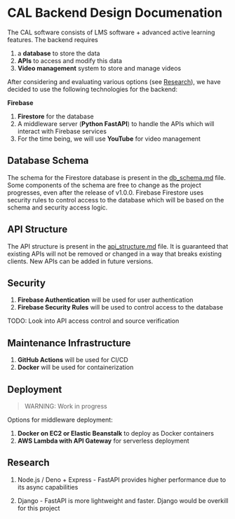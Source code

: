 # CAL Backend Design Documenation

The CAL software consists of LMS software + advanced active learning features. The backend requires 

1. a **database** to store the data
2. **APIs** to access and modify this data
3. **Video management** system to store and manage videos

After considering and evaluating various options (see [Research](#research)), we have decided to use the following technologies for the backend:

**Firebase**

1. **Firestore** for the database
2. A middleware server (**Python FastAPI**) to handle the APIs which will interact with Firebase services
3. For the time being, we will use **YouTube** for video management

## Database Schema

The schema for the Firestore database is present in the [db_schema.md](./db_schema.md) file. Some components of the schema are free to change as the project progresses, even after the release of v1.0.0.
Firebase Firestore uses security rules to control access to the database which will be based on the schema and security access logic.

## API Structure

The API structure is present in the [api_structure.md](./api_structure.md) file.
It is guaranteed that existing APIs will not be removed or changed in a way that breaks existing clients. New APIs can be added in future versions.

## Security

1. **Firebase Authentication** will be used for user authentication
2. **Firebase Security Rules** will be used to control access to the database

TODO: Look into API access control and source verification

## Maintenance Infrastructure

1. **GitHub Actions** will be used for CI/CD
2. **Docker** will be used for containerization

## Deployment

> WARNING: Work in progress

Options for middleware deployment:

1. **Docker on EC2 or Elastic Beanstalk** to deploy as Docker containers
2. **AWS Lambda with API Gateway** for serverless deployment

## Research

1. Node.js / Deno + Express - FastAPI provides higher performance due to its async capabilities

2. Django - FastAPI is more lightweight and faster. Django would be overkill for this project